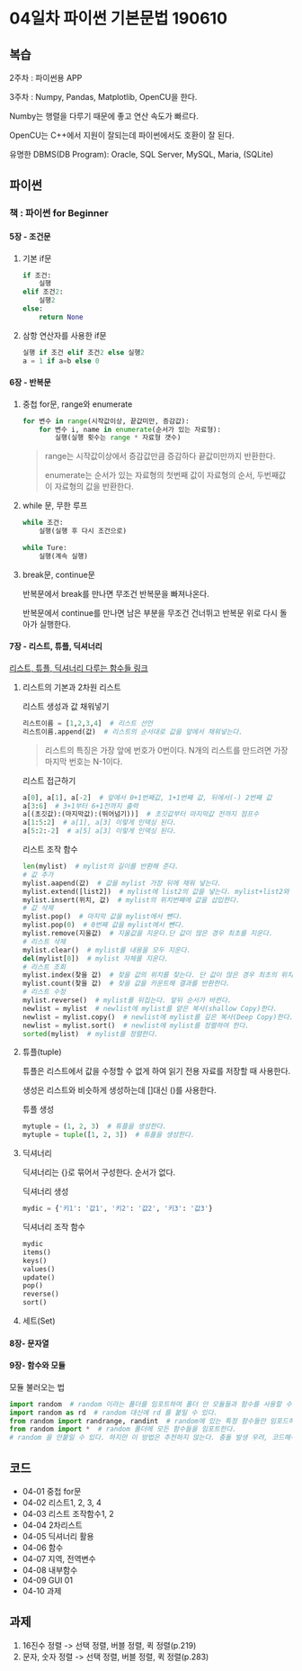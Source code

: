 # 04일차 파이썬 기본문법 190610

## 복습

2주차 : 파이썬용 APP

3주차 : Numpy, Pandas, Matplotlib, OpenCU을 한다.

Numby는 행렬을 다루기 때문에 좋고 연산 속도가 빠르다.

OpenCU는 C++에서 지원이 잘되는데 파이썬에서도 호환이 잘 된다.

유명한 DBMS(DB Program): Oracle, SQL Server, MySQL, Maria, (SQLite)

## 파이썬

### 책 : 파이썬 for Beginner

#### 5장 - 조건문

1. 기본 if문

    ``` python
    if 조건:
        실행
    elif 조건2:
        실행2
    else:
        return None
    ```

2. 삼항 연산자를 사용한 if문

    ``` python
    실행 if 조건 elif 조건2 else 실행2
    a = 1 if a=b else 0
    ```

#### 6장 - 반복문

1. 중첩 for문, range와 enumerate

    ``` python
    for 변수 in range(시작값이상, 끝값미만, 증감값):
        for 변수 i, name in enumerate(순서가 있는 자료형):
            실행(실행 횟수는 range * 자료형 갯수)
    ```

    > range는 시작값이상에서 증감값만큼 증감하다 끝값미만까지 반환한다.
    >
    > enumerate는 순서가 있는 자료형의 첫번째 값이 자료형의 순서, 두번째값이 자료형의 값을 반환한다.

2. while 문, 무한 루프

    ``` python
    while 조건:
        실행(실행 후 다시 조건으로)
        
    while Ture:
        실행(계속 실행)
    ```

3. break문, continue문

    반복문에서 break를 만나면 무조건 반복문을 빠져나온다.

    반복문에서 continue를 만나면 남은 부분을 무조건 건너뛰고 반복문 위로 다시 돌아가 실행한다.

#### 7장 - 리스트, 튜플, 딕셔너리

[리스트, 튜플, 딕셔너리 다루는 함수들 링크](http://www.hanul93.com/kicomav-python-2)

1. 리스트의 기본과 2차원 리스트

    리스트 생성과 값 채워넣기

    ``` python
    리스트이름 = [1,2,3,4]  # 리스트 선언
    리스트이름.append(값)  # 리스트의 순서대로 값을 앞에서 채워넣는다.
    ```

    > 리스트의 특징은 가장 앞에 번호가 0번이다. N개의 리스트를 만드려면 가장 마지막 번호는 N-1이다.

    리스트 접근하기

    ``` python
    a[0], a[1], a[-2]  # 앞에서 0+1번째값, 1+1번째 값, 뒤에서(-) 2번째 값
    a[3:6]  # 3+1부터 6+1전까지 출력
    a[(초깃값):(마지막값):(뛰어넘기))]  # 초깃값부터 마지막값 전까지 점프수
    a[1:5:2]  # a[1], a[3] 이렇게 인덱싱 된다.
    a[5:2:-2]  # a[5] a[3] 이렇게 인덱싱 된다.
    ```

    리스트 조작 함수

    ``` python
    len(mylist)  # mylist의 길이를 반환해 준다.
    # 값 추가
    mylist.aapend(값)  # 값을 mylist 가장 뒤에 채워 넣는다.
    mylist.extend([list2])  # mylist에 list2의 값을 넣는다. mylist+list2와 같다.
    mylist.insert(위치, 값)  # mylist의 위치번째에 값을 삽입한다.
    # 값 삭제
    mylist.pop()  # 마지막 값을 mylist에서 뺀다.
    mylist.pop(0)  # 0번째 값을 mylist에서 뺀다.
    mylist.remove(지울값)  # 지울값을 지운다.단 값이 많은 경우 최초를 지운다.
    # 리스트 삭제
    mylist.clear()  # mylist를 내용을 모두 지운다.
    del(mylist[0])  # mylist 자체를 지운다.
    # 리스트 조회
    mylist.index(찾을 값)  # 찾을 값의 위치를 찾는다. 단 값이 많은 경우 최초의 위치를 알려준다.
    mylist.count(찾을 값)  # 찾을 값을 카운트해 결과를 반환한다. 
    # 리스트 수정
    mylist.reverse()  # mylist를 뒤집는다. 앞뒤 순서가 바뀐다.
    newlist = mylist  # newlist에 mylist를 얕은 복사(shallow Copy)한다.
    newlist = mylist.copy()  # newlist에 mylist를 깊은 복사(Deep Copy)한다.
    newlist = mylist.sort()  # newlist에 mylist를 정렬하여 한다.
    sorted(mylist)  # mylist를 정렬한다.
    ```

2. 튜플(tuple)

    튜플은 리스트에서 값을 수정할 수 없게 하여 읽기 전용 자료를 저장할 때 사용한다.

    생성은 리스트와 비슷하게 생성하는데 []대신 ()를 사용한다.

    튜플 생성

    ``` python
    mytuple = (1, 2, 3)  # 튜플을 생성한다.
    mytuple = tuple([1, 2, 3])  # 튜플을 생성한다.
    ```

3. 딕셔너리

    딕셔너리는 {}로 묶어서 구성한다. 순서가 없다.

    딕셔너리 생성

    ``` python
    mydic = {'키1': '값1', '키2': '값2', '키3': '값3'}
    ```

    딕셔너리 조작 함수

    ``` python
    mydic
    items()
    keys()
    values()
    update()
    pop()
    reverse()
    sort()
    ```
4. 세트(Set)

#### 8장- 문자열



#### 9장- 함수와 모듈

모듈 불러오는 법

```python
import random  # random 이라는 폴더를 임포트하여 폴더 안 모듈들과 함수를 사용할 수 있다.
import random as rd  # random 대신에 rd 를 붙일 수 있다.
from random import randrange, randint  # random에 있는 특정 함수들만 임포드하여 쓴다.
from random import *  # random 폴더에 모든 함수들을 임포트한다.
# random 을 안붙일 수 있다. 하지만 이 방법은 추천하지 않는다. 충돌 발생 우려, 코드해석 어려움
```

## 코드

- 04-01 중첩 for문
- 04-02 리스트1, 2, 3, 4
- 04-03 리스트 조작함수1, 2
- 04-04 2차리스트
- 04-05 딕셔너리 활용
- 04-06 함수
- 04-07 지역, 전역변수
- 04-08 내부함수
- 04-09 GUI 01
- 04-10 과제

## 과제

1. 16진수 정렬 -> 선택 정렬, 버블 정렬, 퀵 정렬(p.219)
2. 문자, 숫자 정렬 -> 선택 정렬, 버블 정렬, 퀵 정렬(p.283)

